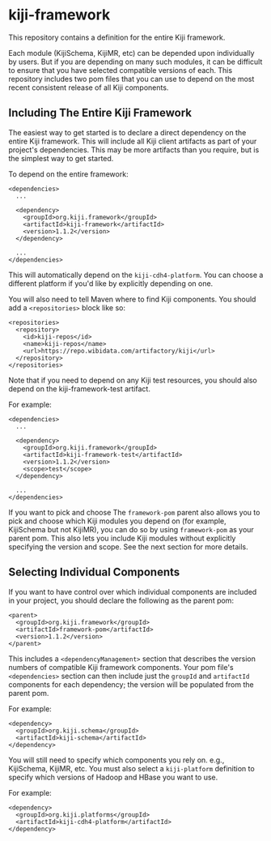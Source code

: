 kiji-framework
==============

This repository contains a definition for the entire Kiji framework.

Each module (KijiSchema, KijiMR, etc) can be depended upon individually by users. But
if you are depending on many such modules, it can be difficult to ensure that you
have selected compatible versions of each. This repository includes two pom files
that you can use to depend on the most recent consistent release of all Kiji
components.


Including The Entire Kiji Framework
-----------------------------------

The easiest way to get started is to declare a direct dependency on the entire Kiji
framework.  This will include all Kiji client artifacts as part of your project's
dependencies.  This may be more artifacts than you require, but is the simplest way
to get started.

To depend on the entire framework:

    <dependencies>
      ...

      <dependency>
        <groupId>org.kiji.framework</groupId>
        <artifactId>kiji-framework</artifactId>
        <version>1.1.2</version>
      </dependency>

      ...
    </dependencies>


This will automatically depend on the `kiji-cdh4-platform`. You can choose a
different platform if you'd like by explicitly depending on one.

You will also need to tell Maven where to find Kiji components. You should add
a `<repositories>` block like so:

    <repositories>
      <repository>
        <id>kiji-repos</id>
        <name>kiji-repos</name>
        <url>https://repo.wibidata.com/artifactory/kiji</url>
      </repository>
    </repositories>

Note that if you need to depend on any Kiji test resources, you should
also depend on the kiji-framework-test artifact.

For example:

    <dependencies>
      ...

      <dependency>
        <groupId>org.kiji.framework</groupId>
        <artifactId>kiji-framework-test</artifactId>
        <version>1.1.2</version>
        <scope>test</scope>
      </dependency>

      ...
    </dependencies>

If you want to pick and choose The `framework-pom` parent also allows you to
pick and choose which Kiji modules you depend on (for example, KijiSchema but
not KijiMR), you can do so by using `framework-pom` as your parent pom. This
also lets you include Kiji modules without explicitly specifying the version
and scope. See the next section for more details.


Selecting Individual Components
-------------------------------

If you want to have control over which individual components are included in your
project, you should declare the following as the parent pom:

    <parent>
      <groupId>org.kiji.framework</groupId>
      <artifactId>framework-pom</artifactId>
      <version>1.1.2</version>
    </parent>


This includes a `<dependencyManagement>` section that describes the version numbers of
compatible Kiji framework components. Your pom file's `<dependencies>` section can then
include just the `groupId` and `artifactId` components for each dependency; the version
will be populated from the parent pom.

For example:

    <dependency>
      <groupId>org.kiji.schema</groupId>
      <artifactId>kiji-schema</artifactId>
    </dependency>

You will still need to specify which components you rely on. e.g., KijiSchema, KijiMR,
etc. You must also select a `kiji-platform` definition to specify which versions of
Hadoop and HBase you want to use.

For example:

    <dependency>
      <groupId>org.kiji.platforms</groupId>
      <artifactId>kiji-cdh4-platform</artifactId>
    </dependency>

